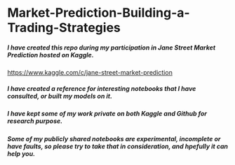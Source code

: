 # Market-Prediction-Building-a-Trading-Strategies

##### I have created this repo during my participation in Jane Street Market Prediction hosted on Kaggle.
https://www.kaggle.com/c/jane-street-market-prediction

##### I have created a reference for interesting notebooks that I have consulted, or built my models on it.

##### I have kept some of my work private on both Kaggle and Github for research purpose.

##### Some of my publicly shared notebooks are experimental, incomplete or have faults, so please try to take that in consideration, and hpefully it can help you.
